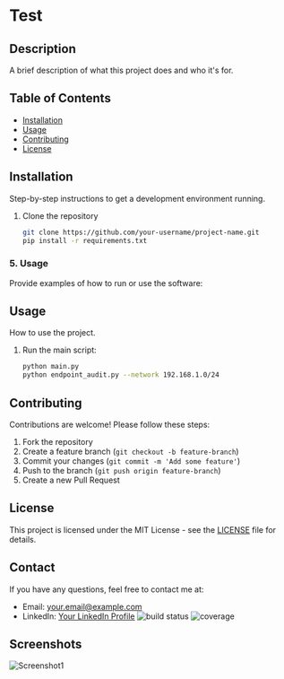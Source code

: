 # Test
## Description
A brief description of what this project does and who it's for.
## Table of Contents
- [Installation](#installation)
- [Usage](#usage)
- [Contributing](#contributing)
- [License](#license)
## Installation
Step-by-step instructions to get a development environment running.

1. Clone the repository
   ```bash
   git clone https://github.com/your-username/project-name.git
   pip install -r requirements.txt

### 5. **Usage**
Provide examples of how to run or use the software:

## Usage
How to use the project.

1. Run the main script:
   ```bash
   python main.py
   python endpoint_audit.py --network 192.168.1.0/24

## Contributing
Contributions are welcome! Please follow these steps:

1. Fork the repository
2. Create a feature branch (`git checkout -b feature-branch`)
3. Commit your changes (`git commit -m 'Add some feature'`)
4. Push to the branch (`git push origin feature-branch`)
5. Create a new Pull Request
## License
This project is licensed under the MIT License - see the [LICENSE](LICENSE) file for details.
## Contact
If you have any questions, feel free to contact me at:
- Email: your.email@example.com
- LinkedIn: [Your LinkedIn Profile](https://www.linkedin.com/in/yourprofile/)
![build status](https://img.shields.io/badge/build-passing-brightgreen)
![coverage](https://img.shields.io/badge/coverage-95%25-green)
## Screenshots
![Screenshot1](path/to/screenshot1.png)



